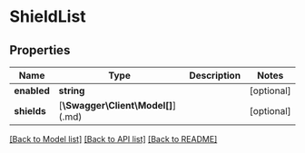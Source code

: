 # ShieldList

## Properties
Name | Type | Description | Notes
------------ | ------------- | ------------- | -------------
**enabled** | **string** |  | [optional] 
**shields** | [**\Swagger\Client\Model\[]**](.md) |  | [optional] 

[[Back to Model list]](../README.md#documentation-for-models) [[Back to API list]](../README.md#documentation-for-api-endpoints) [[Back to README]](../README.md)

